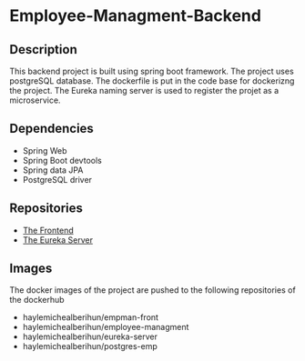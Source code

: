# Employee-Managment-Backend

## Description
This backend project is built using spring boot framework. The project uses postgreSQL database. The dockerfile is put in the code base for dockerizng the project. 
The Eureka naming server is used to register the projet as a microservice. 

## Dependencies
* Spring Web
* Spring Boot devtools
* Spring data JPA
* PostgreSQL driver

## Repositories
* [The Frontend](https://github.com/Haylemicheal/Employee-managment-frontend.git)
* [The Eureka Server](https://github.com/Haylemicheal/Eureka-Server.git)

## Images
The docker images of the project are pushed to the following repositories of the dockerhub
  * haylemichealberihun/empman-front
  * haylemichealberihun/employee-managment
  * haylemichealberihun/eureka-server
  * haylemichealberihun/postgres-emp
  
